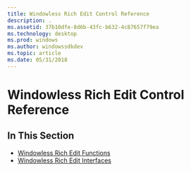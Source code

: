 ```yaml
---
title: Windowless Rich Edit Control Reference
description: .
ms.assetid: 37b10dfe-8d6b-43fc-b632-4c87657f79ea
ms.technology: desktop
ms.prod: windows
ms.author: windowssdkdev
ms.topic: article
ms.date: 05/31/2018
---
```


# Windowless Rich Edit Control Reference

## In This Section

-   [Windowless Rich Edit Functions](bumper-windowless-rich-edit-control-reference-functions.md)
-   [Windowless Rich Edit Interfaces](bumper-windowless-rich-edit-control-reference-interfaces.md)

 

 




